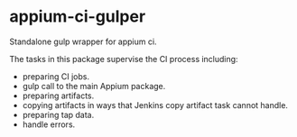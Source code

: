 # appium-ci-gulper
Standalone gulp wrapper for appium ci.

The tasks in this package supervise the CI process including:

- preparing CI jobs.
- gulp call to the main Appium package.
- preparing artifacts.
- copying artifacts in ways that Jenkins copy artifact task cannot handle.   
- preparing tap data.
- handle errors.

